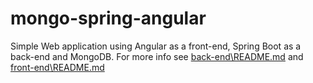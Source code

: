 # mongo-spring-angular
Simple Web application using Angular as a front-end, Spring Boot as a back-end and MongoDB.
For more info see [back-end\README.md](back-end\README.md) and [front-end\README.md](front-end\README.md)